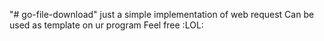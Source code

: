 "# go-file-download" 
just a simple implementation of web request
Can be used as template on ur program
Feel free
:LOL:

